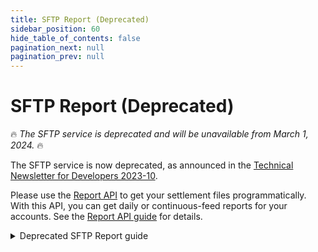 ```yaml
---
title: SFTP Report (Deprecated)
sidebar_position: 60
hide_table_of_contents: false
pagination_next: null
pagination_prev: null
---
```


# SFTP Report  (Deprecated)

🔥 *The SFTP service is deprecated and will be unavailable from March 1, 2024.* 🔥

The SFTP service is now deprecated, as announced in the
[Technical Newsletter for Developers 2023-10](https://developer.vippsmobilepay.com/docs/newsletters/2023-10-newsletter/#deprecation-of-the-sftp-service).

Please use the [Report API](https://developer.vippsmobilepay.com/docs/APIs/report-api/)
to get your settlement files programmatically. With this API, you can get daily or continuous-feed reports for your accounts.
See the [Report API guide](https://developer.vippsmobilepay.com/docs/APIs/report-api/api-guide/) for details.


<details>
<summary>Deprecated SFTP Report guide</summary>
<div>

## Overview

The SFTP report service is used for downloading and retrieval of settlement files with SFTP.

For an overview of SFTP, see
[SFTP File Transfer Protocol - get SFTP client & server](https://www.ssh.com/ssh/sftp/).

More information about SFTP and the underlying technology:
[SSH File Transfer Protocol](https://en.wikipedia.org/wiki/SSH_File_Transfer_Protocol).

## Reports

Each sales unit (i.e., Merchant Serial Number (MSN)) has its own set of settlement reports.
It is not possible to aggregate reports from multiple sales units into one report.

There will never be more than one new file per sales unit each
day (but there may be none).

**Please note:** There will be no settlement reports for dates without completed
payments and a positive balance. In these cases, neither the settlement files
nor the directories that should have contained settlement files will exist.

Settlements are created every day while the balance is positive.
See [Settlements overview: Availability](../README.md#availability)
for more details.

### Security

For the SFTP service, the public SSH key must be added by logging in with BankID on
[portal.vipps.no](https://portal.vipps.no).
We don't sign the reports in any way.

### SFTP users

All merchants can set up SFTP on [portal.vipps.no](https://portal.vipps.no).
A public SSH key must be provided.

SFTP users are created, associated with a public SSH key, and given access to
the reports of all the merchant's sales units (i.e., MSNs).

It is possible to use the same public SSH key for multiple merchants,
and for multiple MSNs.

### Generate a public SSH key

We support RSA (minimum 2048-bit), EdDSA and Ed25519 keys in OpenSSH format.
We reject DSA keys.

A key is typically created with this command (replace `user@example.com`
with your real email address):

```bash
ssh-keygen -t ed25519 -C "user@example.com"
```

For help creating SSH keys, see
[GitHub: Generating a new SSH key](https://docs.github.com/en/authentication/connecting-to-github-with-ssh/generating-a-new-ssh-key-and-adding-it-to-the-ssh-agent#generating-a-new-ssh-key).

To give a partner (e.g., accounting partner or ERP partner)
access to your reports, you may need an SSH key from your partner. See
[Partner access](#partner-access).

A public SSH key is normally stored in the user's home directory:
`~/.ssh/id_ed25519.pub`:

Example:

```bash
ssh-ed25519 AAAAC3NzaC1lZDI1NTE5AAAAIOu1WvDcTWwZumZZwTvfqUKMA4ouG3mniNsvpNWorm5m user@example.com
```

### Add the SSH key on the Merchant portal

1. Log in with BankID to
   [portal.vipps.no](https://portal.vipps.no)
   and select the *Utvikler* section.
   If you only have *Vippsnummer*, you will find a link to SFTP setup under
   *Rapporter og tall* (i.e., *Reports and numbers*).
2. Click the tab *SFTP Access* to add users for SFTP access.
3. Add the public key(s) for the user(s) to give access.
   After this, you should see the newly created user.

This is what it looks like on [portal.vipps.no](https://portal.vipps.no):

![User setup](images/02_bruker_opprettet.png "User setup")

**Please note:**

* We can't add the SSH key for you.
* We can't test the SSH key for you.
* If you do not have BankID, or you do not have the required permissions
  to add the SSH key, you will need the administrator to do it for you, or
  to update your permissions on the
  [merchant portal](https://portal.vipps.no).
* The administrator can create additional users on the
  [merchant portal](https://portal.vipps.no).
* If you don't know who the administrator is, you can check the
  [Brønnøysund Register](https://www.brreg.no)
  and see who has the right to sign for the business.

### Partner access

A merchant can give a partner, like an accounting partner or ERP partner,
access to the SFTP service, so the settlement reports can be automatically imported.

Partners may provide their merchants with a public SSH key
that the merchants can use to give the partner access their settlements.

A merchant may have multiple MSNs, and give several partners access to
one or more of them independently.

This is the recommended way:

1. The partner provides a public SSH key to the merchant.
2. The merchant adds the SSH key on [portal.vipps.no](https://portal.vipps.no)
3. The partner retrieves the settlement reports with SFTP

**Please note:** This public SSH key does not have to be secret.
To be able to retrieve the reports it is also necessary to have the
*private* SSH key.
We recommend that partners use the same SSH key for all their merchants.

### How to use the SFTP server

The SFTP server should be straight-forward to use.
It works like a normal SFTP service.

#### Important information

**Important:** Please read this to avoid misunderstandings:

* The reports are generated on-demand. There are no real files on the server, and
  all data is generated dynamically.
* When you `get` a file, or `mget` multiple files, the server will automatically
  create the requested file(s).
* Some SFTP clients check the file size with a `ls` command first.
  Since the files do not exist until the `get` or `mget` command is sent, the file size
  reported by the server is zero bytes.
  The SFTP service can't provide correct size information, since there is no real file.
  It is therefore not possible to check the size of a file with `ls`.
  If this causes problems for your SFTP client, the solution is to use a different client.
* Some SFTP clients do not "see" the directories and require the
  full path of the directories to be explicitly provided.
* Reports under `/settlements/inbox` can be deleted by using the `rm` command in
  SFTP or the "delete" function in your SFTP interface.
  The files are not really deleted, but actually hidden by moving them to
  `/settlements/archive`, in order to keep track of already processed reports.
* Reports under `/settlements/archive` can't be removed.

### Connecting to the SFTP server

This is a standard SFTP service, and the address of the SFTP server is `sftp.vipps.no`.

When connecting to the SFTP server, you must supply the username you created.
In the image above, this is "hakon".

We recommend
[SFTP File Transfer Protocol - get SFTP client & server](https://www.ssh.com/ssh/sftp/)
for an overview.

**Please note:** We may change the IP addresses of `sftp.vipps.no`.
To ensure that you are whitelisting the correct IP addresses please use the
hostname and DNS, and automatically update your firewall rules if there are DNS changes.

### Directory structure

This is the directory structure (where `[alternative1|alternative2]` indicates two alternatives):

```bash
/settlements/[inbox|archive]/[file extension]/[orgno]/[merchant-serial-number]/[merchant-serial-number]-[settlement-number].[file extension]
```

The `orgno` is the nine-digit organization number for the merchant.
The `merchant-serial-number` (also called MSN) is the unique five or six-digit
ID for the sales unit.

In the examples on this page, the `orgno` is 998724341, and the `merchant-serial-number` is 16655.

Example files, with full path:

```bash
/settlements/inbox/xml/998724341/16655/16655-2000001.xml
/settlements/inbox/pdf/998724341/16655/16655-2000001.pdf
/settlements/archive/csv/998724341/16655/16655-2000001.csv
```

**Please note:**
When a file in `/settlements/inbox` is retrieved, it is automatically
moved to `/settlements/archive`.
See also: [Important information](#important-information).

### Example SFTP session

Below is an example of an SFTP session using the command-line,
with line breaks added for readability.

In this example, the organization number is 998724341 and the MSN is 16655.

Connect to the SFTP service:

```bash
$ sftp sftp.vipps.no
Connected to sftp.vipps.no.
```

Directory listing of the root and `settlements` directories:

```bash
sftp> ls
settlements  

sftp> ls settlements
settlements/archive   
settlements/inbox     
```

Directory listing of the `inbox/`, `inbox/xml/`, `inbox/xml/998724341/`
and `inbox/xml/998724341/16655` directories:

```bash
sftp> ls settlements/inbox
settlements/inbox/csv        
settlements/inbox/pdf        
settlements/inbox/xlsx       
settlements/inbox/xml        
settlements/inbox/xml.zip    

sftp> ls settlements/inbox/xml
settlements/inbox/xml/998724341   

sftp> ls settlements/inbox/xml/998724341
settlements/inbox/xml/998724341/16655    

sftp> ls settlements/inbox/xml/998724341/16655
settlements/inbox/xml/998724341/16655/16655-2000001.xml             
settlements/inbox/xml/998724341/16655/16655-2000002.xml            
settlements/inbox/xml/998724341/16655/16655-2000003.xml             
settlements/inbox/xml/998724341/16655/16655-2000004.xml             
```

Using `mget` to get all the files in the `settlements/inbox/xml/998724341/16655` directory:

```bash
sftp> mget settlements/inbox/xml/998724341/16655/*
Fetching /settlements/inbox/xml/998724341/16655/16655-2000001.xml to 16655-2000001.xml
Fetching /settlements/inbox/xml/998724341/16655/16655-2000002.xml to 16655-2000002.xml
Fetching /settlements/inbox/xml/998724341/16655/16655-2000003.xml to 16655-2000003.xml
Fetching /settlements/inbox/xml/998724341/16655/16655-2000004.xml to 16655-2000004.xml
```

Directory listing in the *local* directory (using the `!` prefix for the `ls` command),
showing the retrieved files, and the `quit` command to end the SFTP session:

```bash
sftp> !ls -1
16655-2000001.xml
16655-2000002.xml
16655-2000003.xml
16655-2000004.xml
sftp> quit
```

All the above is basic SFTP use and should be straight-forward.
If you use a SFTP client, please refer to its user documentation.

</div>
</details>
